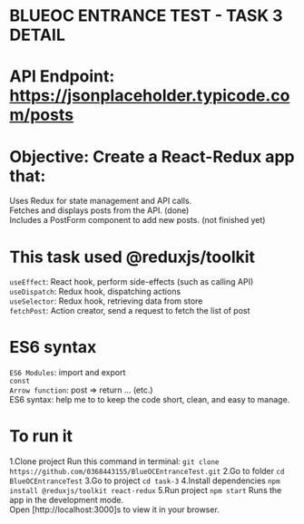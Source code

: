 # BLUEOC ENTRANCE TEST - TASK 3 DETAIL

# API Endpoint: https://jsonplaceholder.typicode.com/posts
# Objective: Create a React-Redux app that:
Uses Redux for state management and API calls. <br>
Fetches and displays posts from the API. (done)<br>
Includes a PostForm component to add new posts. (not finished yet)<br>

# This task used @reduxjs/toolkit 
`useEffect`: React hook, perform side-effects (such as calling API)<br>
`useDispatch`: Redux hook, dispatching actions<br>
`useSelector`: Redux hook, retrieving data from store<br>
`fetchPost`: Action creator, send a request to fetch the list of post
# ES6 syntax
`ES6 Modules`: import and export<br>
`const`<br>
`Arrow function`: post => return ... (etc.)<br>
ES6 syntax: help me to to keep the code short, clean, and easy to manage.

# To run it
1.Clone project
Run this command in terminal: `git clone https://github.com/0368443155/BlueOCEntranceTest.git`
2.Go to folder
`cd BlueOCEntranceTest`
3.Go to project
`cd task-3`
4.Install dependencies
`npm install @reduxjs/toolkit react-redux`
5.Run project
`npm start`
Runs the app in the development mode.\
Open [http://localhost:3000]s to view it in your browser.

